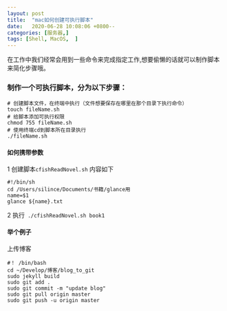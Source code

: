 ```yaml
---
layout: post
title:  "mac如何创建可执行脚本"
date:   2020-06-28 10:08:06 +0800--
categories: [服务器,]
tags: [Shell, MacOS,  ]  
---
```


在工作中我们经常会用到一些命令来完成指定工作,想要偷懒的话就可以制作脚本来简化步骤哦。

### 制作一个可执行脚本，分为以下步骤：

```shell
# 创建脚本文件，在终端中执行（文件想要保存在哪里在那个目录下执行命令）
touch fileName.sh
# 给脚本添加可执行权限
chmod 755 fileName.sh
# 使用终端cd到脚本所在目录执行
./fileName.sh
```



#### 如何携带参数 

1 创建脚本`cfishReadNovel.sh` 内容如下

```shell
#!/bin/sh
cd /Users/silince/Documents/书籍/glance用
name=$1
glance ${name}.txt
```

2 执行` ./cfishReadNovel.sh book1` 



#### 举个例子

上传博客

```shell
#！ /bin/bash
cd ~/Develop/博客/blog_to_git
sudo jekyll build
sudo git add .
sudo git commit -m "update blog"
sudo git pull origin master
sudo git push -u origin master
```

